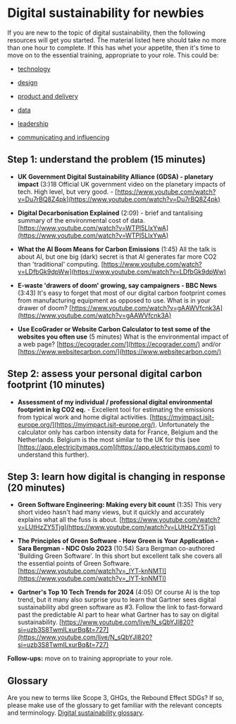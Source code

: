 
# Digital sustainability for newbies

If you are new to the topic of digital sustainability, then the following resources will get you started. The material listed here should take no more than one hour to complete. If this has whet your appetite, then it's time to move on to the essential training, appropriate to your role. This could be:

  
* [technology](technologists.md)

* [design](designers.md)

* [product and delivery](product-and-delivery-managers.md)

* [data](data-analysts.md)

* [leadership](leaders.md)

* [communicating and influencing](communicators.md)


## Step 1: understand the problem (15 minutes)

-  **UK Government Digital Sustainability Alliance (GDSA) - planetary impact** (3:)18 Official UK government video on the planetary impacts of tech. High level, but very good. - [https://www.youtube.com/watch?v=Du7rBQ8Z4pk](https://www.youtube.com/watch?v=Du7rBQ8Z4pk)

-  **Digital Decarbonisation Explained** (2:09) - brief and tantalising summary of the environmental cost of data. [https://www.youtube.com/watch?v=WTPl5LlxYwA](https://www.youtube.com/watch?v=WTPl5LlxYwA)

-  **What the AI Boom Means for Carbon Emissions** (1:45) All the talk is about AI, but one big (dark) secret is that AI generates far more CO2 than 'traditional' computing. [https://www.youtube.com/watch?v=LDfbGk9dpWw](https://www.youtube.com/watch?v=LDfbGk9dpWw)

-  **E-waste 'drawers of doom' growing, say campaigners - BBC News** (3:43) It's easy to forget that most of our digital carbon footprint comes from manufacturing equipment as opposed to use. What is in your drawer of doom? [https://www.youtube.com/watch?v=gAAWVfcnk3A](https://www.youtube.com/watch?v=gAAWVfcnk3A)

-  **Use EcoGrader or Website Carbon Calculator to test some of the websites you often use** (5 minutes) What is the environmental impact of a web page? [https://ecograder.com/](https://ecograder.com/) and/or [https://www.websitecarbon.com/](https://www.websitecarbon.com/)

## Step 2: assess your personal digital carbon footprint (10 minutes)

-  **Assessment of my individual / professional digital environmental footprint in kg CO2 eq.** - Excellent tool for estimating the emissions from typical work and home digital activities. [https://myimpact.isit-europe.org/](https://myimpact.isit-europe.org/). Unfortunately the calculator only has carbon intensity data for France, Belgium and the Netherlands. Belgium is the most similar to the UK for this (see [https://app.electricitymaps.com](https://app.electricitymaps.com) to understand this further).

## Step 3: learn how digital is changing in response (20 minutes)

-  **Green Software Engineering: Making every bit count** (1:35) This very short video hasn't had many views, but it quickly and accurately explains what all the fuss is about. [https://www.youtube.com/watch?v=LUtHzZY5Tjg](https://www.youtube.com/watch?v=LUtHzZY5Tjg)

-  **The Principles of Green Software - How Green is Your Application - Sara Bergman - NDC Oslo 2023** (10:54) Sara Bergman co-authored 'Building Green Software'. In this short but excellent talk she covers all the essential points of Green Software. [https://www.youtube.com/watch?v=_lYT-knNMTI](https://www.youtube.com/watch?v=_lYT-knNMTI)

-  **Gartner's Top 10 Tech Trends for 2024** (4:05) Of course AI is the top trend, but it many also surprise you to learn that Gartner sees digital sustainability abd green software as #3. Follow the link to fast-forward past the predictable AI part to hear what Gartner has to say on digital sustainability. [https://www.youtube.com/live/N_sQbYJl820?si=uzb3S8TwmILxurBq&t=727](https://www.youtube.com/live/N_sQbYJl820?si=uzb3S8TwmILxurBq&t=727)

**Follow-ups:** move on to training appropriate to your role.

## Glossary

Are you new to terms like Scope 3, GHGs, the Rebound Effect SDGs? If so, please make use of the glossary to get familiar with the relevant concepts and terminology. [Digital sustainability glossary](glossary.md).
